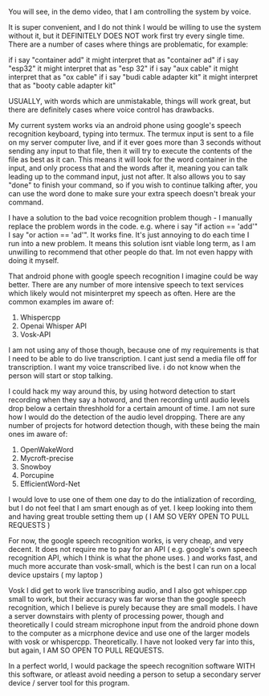 You will see, in the demo video, that I am controlling the system by voice.

It is super convenient, and I do not think I would be willing to use the system without it, but it DEFINITELY DOES NOT work first try every single time. There are a number of cases where things are problematic, for example:

if i say "container add" it might interpret that as "container ad"
if i say "esp32" it might interpret that as "esp 32"
if i say "aux cable" it might interpret that as "ox cable"
if i say "budi cable adapter kit" it might interpret that as "booty cable adapter kit"

USUALLY, with words which are unmistakable, things will work great, but there are definitely cases where voice control has drawbacks.

My current system works via an android phone using google's speech recognition keyboard, typing into termux. The termux input is sent to a file on my server computer live, and if it ever goes more than 3 seconds without sending any input to that file, then it will try to execute the contents of the file as best as it can. This means it will look for the word container in the input, and only process that and the words after it, meaning you can talk leading up to the command input, just not after. It also allows you to say "done" to finish your command, so if you wish to continue talking after, you can use the word done to make sure your extra speech doesn't break your command. 

I have a solution to the bad voice recognition problem though - I manually replace the problem words in the code. e.g. where i say "if action == 'add'" I say "or action == 'ad'". It works fine. It's just annoying to do each time I run into a new problem. It means this solution isnt viable long term, as I am unwilling to recommend that other people do that. Im not even happy with doing it myself. 

That android phone with google speech recognition I imagine could be way better. There are any number of more intensive speech to text services which likely would not misinterpret my speech as often. Here are the common examples im aware of:
  1. Whispercpp
  2. Openai Whisper API
  3. Vosk-API

I am not using any of those though, because one of my requirements is that I need to be able to do live transcription. I cant just send a media file off for transcription. I want my voice transcribed live. i do not know when the person will start or stop talking. 

I could hack my way around this, by using hotword detection to start recording when they say a hotword, and then recording until audio levels drop below a certain threshhold for a certain amount of time. I am not sure how I would do the detection of the audio level dropping. There are any number of projects for hotword detection though, with these being the main ones im aware of:
  1. OpenWakeWord 
  2. Mycroft-precise 
  3. Snowboy 
  4. Porcupine 
  5. EfficientWord-Net 

I would love to use one of them one day to do the intialization of recording, but I do not feel that I am smart enough as of yet. I keep looking into them and having great trouble setting them up ( I AM SO VERY OPEN TO PULL REQUESTS )

For now, the google speech recognition works, is very cheap, and very decent. It does not require me to pay for an API ( e.g. google's own speech recognition API, which I think is what the phone uses. ) and works fast, and much more accurate than vosk-small, which is the best I can run on a local device upstairs ( my laptop )

Vosk I did get to work live transcribing audio, and I also got whisper.cpp small to work, but their accuracy was far worse than the google speech recognition, which I believe is purely because they are small models. I have a server downstairs with plenty of processing power, though and theoretically I could stream microphone input from the android phone down to the computer as a micrphone device and use one of the larger models with vosk or whispercpp. Theoretically. I have not looked very far into this, but again, I AM SO OPEN TO PULL REQUESTS. 

In a perfect world, I would package the speech recognition software WITH this software, or atleast avoid needing a person to setup a secondary server device / server tool for this program. 
